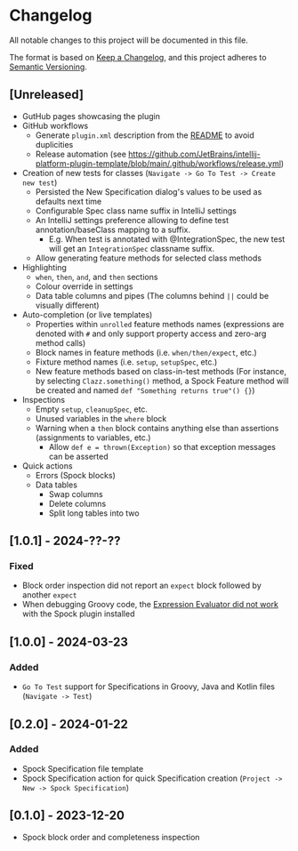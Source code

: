 # Changelog

All notable changes to this project will be documented in this file.

The format is based on [Keep a Changelog](https://keepachangelog.com/en/1.0.0/),
and this project adheres to [Semantic Versioning](https://semver.org/spec/v2.0.0.html).

## [Unreleased]
- GutHub pages showcasing the plugin
- GitHub workflows
  - Generate `plugin.xml` description from the [README](README.md) to avoid duplicities
  - Release automation (see https://github.com/JetBrains/intellij-platform-plugin-template/blob/main/.github/workflows/release.yml) 
- Creation of new tests for classes (`Navigate -> Go To Test -> Create new test`)
  - Persisted the New Specification dialog's values to be used as defaults next time
  - Configurable Spec class name suffix in IntelliJ settings
  - An IntelliJ settings preference allowing to define test annotation/baseClass mapping to a suffix.
    - E.g. When test is annotated with @IntegrationSpec, the new test will get an `IntegrationSpec` classname suffix.
  - Allow generating feature methods for selected class methods
- Highlighting
  - `when`, `then`, `and`, and `then` sections
  - Colour override in settings
  - Data table columns and pipes (The columns behind `||` could be visually different)
- Auto-completion (or live templates)
  - Properties within `unrolled` feature methods names (expressions are denoted with `#` and only support property access and zero-arg method calls)
  - Block names in feature methods (i.e. `when/then/expect`, etc.)
  - Fixture method names (i.e. `setup`, `setupSpec`, etc.)
  - New feature methods based on class-in-test methods (For instance, by selecting `Clazz.something()` method, a Spock Feature method will be created and named `def "Something returns true"() {}`)
- Inspections
  - Empty `setup`, `cleanupSpec`, etc.
  - Unused variables in the `where` block
  - Warning when a `then` block contains anything else than assertions (assignments to variables, etc.)
    - Allow `def e = thrown(Exception)` so that exception messages can be asserted
- Quick actions
  - Errors (Spock blocks)
  - Data tables
      - Swap columns
      - Delete columns
      - Split long tables into two

## [1.0.1] - 2024-??-??

### Fixed

- Block order inspection did not report an `expect` block followed by another `expect`
- When debugging Groovy code, the [Expression Evaluator did not work](https://youtrack.jetbrains.com/issue/IDEA-351925) with the Spock plugin installed

## [1.0.0] - 2024-03-23

### Added

- `Go To Test` support for Specifications in Groovy, Java and Kotlin files (`Navigate -> Test`)

## [0.2.0] - 2024-01-22
  
### Added
 
- Spock Specification file template
- Spock Specification action for quick Specification creation (`Project -> New -> Spock Specification`)

## [0.1.0] - 2023-12-20

- Spock block order and completeness inspection 
